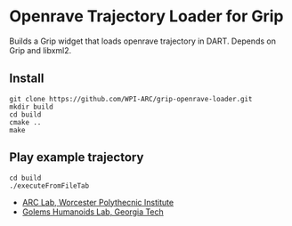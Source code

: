 Openrave Trajectory Loader for Grip
==================

Builds a Grip widget that loads openrave trajectory in DART. Depends on Grip and libxml2.

Install
-------

    git clone https://github.com/WPI-ARC/grip-openrave-loader.git
    mkdir build
    cd build 
    cmake ..
    make
   

Play example trajectory
------------

    cd build
    ./executeFromFileTab


* [ARC Lab, Worcester Polythecnic Institute](http://http://arc.wpi.edu/)
* [Golems Humanoids Lab, Georgia Tech](http://golems.org/)
